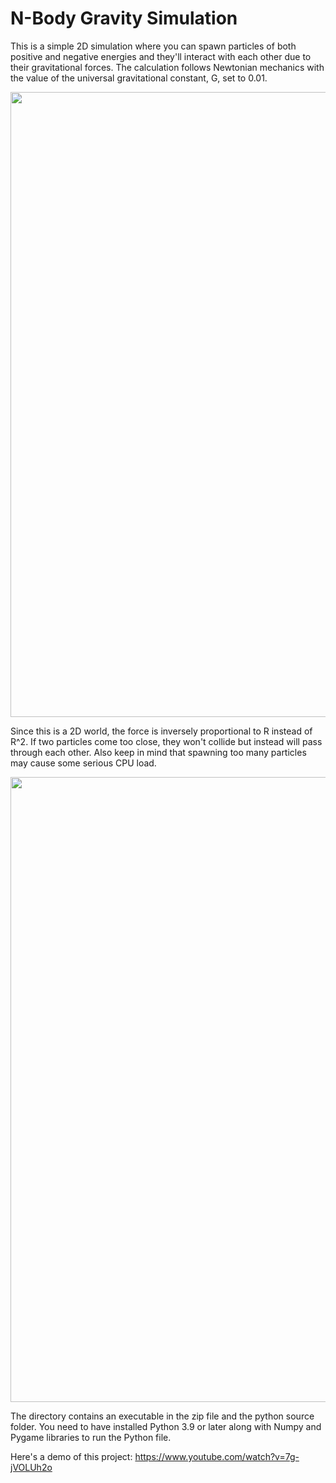 # N-Body Gravity Simulation

This is a simple 2D simulation where you can spawn particles of both positive and negative energies and they'll interact with each other due to their gravitational forces. The calculation follows Newtonian mechanics with the value of the universal gravitational constant, G, set to 0.01. 

<img src = "https://user-images.githubusercontent.com/96186288/197460260-51bdd5e8-5fb9-43a6-a854-6a2a64a82549.png" width = 1000>

Since this is a 2D world, the force is inversely proportional to R instead of R^2. If two particles 
come too close, they won't collide but instead will pass through each other. Also keep in mind that spawning 
too many particles may cause some serious CPU load.

<img src = "https://user-images.githubusercontent.com/96186288/197460343-3d911317-49bc-4703-9273-8bac0b667a35.png" width = 1000>

The directory contains an executable in the zip file and the python source folder.
You need to have installed Python 3.9 or later along with Numpy and Pygame libraries to run the Python file.

Here's a demo of this project:
https://www.youtube.com/watch?v=7g-jVOLUh2o
